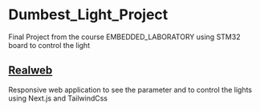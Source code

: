 # Dumbest_Light_Project
Final Project from the course EMBEDDED_LABORATORY using STM32 board to control the light

## [Realweb](https://github.com/pirayan20/Dumbest_Light_Project/tree/main/realWeb)
Responsive web application to see the parameter and to control the lights using Next.js and TailwindCss
